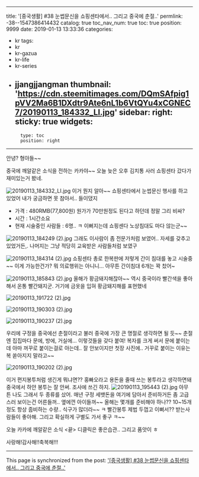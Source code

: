 
---
title: '[중국생활] #38  눈썹문신을 쇼핑센타에서..  그리고 중국에 춘절..'
permlink: -38--1547386414432
catalog: true
toc_nav_num: true
toc: true
position: 9999
date: 2019-01-13 13:33:36
categories:
- kr
tags:
- kr
- kr-gazua
- kr-life
- kr-series
- jjangjjangman
thumbnail: 'https://cdn.steemitimages.com/DQmSAfpig1pVV2Ma6B1DXdtr9Ate6nL1b6VtQYu4xCGNEC7/20190113_184332_LI.jpg'
sidebar:
    right:
        sticky: true
widgets:
    -
        type: toc
        position: right
---


안녕? 형아들~~

중국에 깨알같은 소식을 전하는 카카야~~
오늘 늦은 오후  김치통 사러 쇼핑센타 갔다가 재미있는거 봤네.

![20190113_184332_LI.jpg](https://cdn.steemitimages.com/DQmSAfpig1pVV2Ma6B1DXdtr9Ate6nL1b6VtQYu4xCGNEC7/20190113_184332_LI.jpg)
이거 뭔지 알아~~ 쇼핑센타에서 눈썹문신 행사를 하고 있었어
내가 궁금하면 못 참아서.. 들이댔지

- 가격 : 480RMB(77,800원)  원가가 70만원정도 된다고 하던데 정말 그리 비싸?
- 시간 :  1시간소요
- 현재 시술중인 사람들 : 6명.. ㅋ 이뻐지는데 쇼핑센다 노상침대도 마다 않는군~~

![20190113_184249 (2).jpg](https://cdn.steemitimages.com/DQmaakioboKFCagq4osdMa6JQpPNZQz1LZhMZZrvWCZWwMG/20190113_184249%20(2).jpg)
그래도 이사람이 좀 전문가처럼 보였어.. 자세를 갖추고 있었거든,.
나머지는 그냥 적당히 교육받은 사람들처럼 보였구

![20190113_184314 (2).jpg](https://cdn.steemitimages.com/DQmRiGpfWCCNyoPtL7BgNV5H3poZKg8kHX2xJVSyXMGyFQq/20190113_184314%20(2).jpg)
쇼핑센타 총로 한복판에 저렇게 간이 침대를 놓고 시술중~~
이게 가능한건가?  뭐  의료행위는 아니니...
아무튼 간이침대 6개는 꽉 찼어~

![20190113_185843 (2).jpg](https://cdn.steemitimages.com/DQmebminxXLWZ1bQuuFedbYEUXXGC2wFV5d9rVbVSDqBBz2/20190113_185843%20(2).jpg)
올해가 황금돼지해잖아~~ 역시 중국이라 빨간색을 좋아해서
온통 빨간돼지군. 거기에 금옷을 입혀 황금돼지해를 표현했네

![20190113_191722 (2).jpg](https://cdn.steemitimages.com/DQmUH2Ed7fTnLj8fw2iRWZ9ztsRxy1qWpgYvibBByUc34dX/20190113_191722%20(2).jpg)

![20190113_190303 (2).jpg](https://cdn.steemitimages.com/DQmXFkpwbesHcA6G1tqxcpH8Ayge5cH4fAbg31eznhJ8GK6/20190113_190303%20(2).jpg)

![20190113_190237 (2).jpg](https://cdn.steemitimages.com/DQmNoiyh22ZyfLFnmK7fYkTqMt3vubtd1XJHDTEyvBaqFtt/20190113_190237%20(2).jpg)

우리에 구정을 중국에선 춘절이라고 불러
중국에 가장 큰 명절로 생각하면 될 듯~~
춘절엔 집집마다 문에, 방에, 거실에... 이렇것들을 갖다 붙여!
복자를 크게 써서 문에 붙이는데 아마 꺼꾸로 붙이는걸로 아는데..
잘 안보이지만 첫장 사진에.. 거꾸로 붙이는 이유는 복 쏟아지지 말라고~~



![20190113_190202 (2).jpg](https://cdn.steemitimages.com/DQmSFz4B5nDEYDWmxXUfUor9LZQuZzLy1vrnLxKT7yXHf6J/20190113_190202%20(2).jpg)

이거 편지봉투처럼 생긴게 뭐냐면?? 홍빠오라고 용돈을 줄때 쓰는 봉투라고 생각하면돼
중국에서 하얀 봉투는 잘 안써. 조사에 쓰긴 하지.
![20190113_195443 (2).jpg](https://cdn.steemitimages.com/DQmR6muruNAZyAmXMr2jrJvZniBEiww7UMyYufmzFiSxjqD/20190113_195443%20(2).jpg)
아무튼 나도 그래서 두 종류를 샀어.  매년 구정 세뱃돈을 여기에 담아서 준비하거든
좀 고급스러 보이는건 어른들꺼.. 옆에껀 아이들꺼~~
올해는 몇개를 준비해야 하나?? 10~15개정도 항상 줍비하는 수량.. 식구가 많더라~~ ㅋ
빨간봉투 제법 두껍고 이뻐서?? 받는사람들이 좋아해.
그리고 확실하게 구별도 가서 좋구 ㅋ~~

오늘 카카에 깨알같은 소식 <끝>
디클릭은 좋은습관.. 그리고 품앗이 ㅎ

사랑해!감사해!!축복해!!!

- - -

This page is synchronized from the post: ['[중국생활] #38  눈썹문신을 쇼핑센타에서..  그리고 중국에 춘절..'](https://steemit.com/@kibumh/-38--1547386414432)
